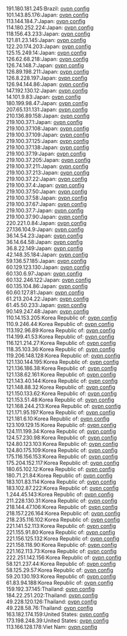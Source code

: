 191.180.181.245:Brazil: [ovpn config](vpn/191_180_181_245.ovpn)  
101.143.85.176:Japan: [ovpn config](vpn/101_143_85_176.ovpn)  
113.144.184.7:Japan: [ovpn config](vpn/113_144_184_7.ovpn)  
114.180.252.224:Japan: [ovpn config](vpn/114_180_252_224.ovpn)  
118.156.43.233:Japan: [ovpn config](vpn/118_156_43_233.ovpn)  
121.81.23.145:Japan: [ovpn config](vpn/121_81_23_145.ovpn)  
122.20.174.203:Japan: [ovpn config](vpn/122_20_174_203.ovpn)  
125.15.249.14:Japan: [ovpn config](vpn/125_15_249_14.ovpn)  
126.62.68.218:Japan: [ovpn config](vpn/126_62_68_218.ovpn)  
126.74.148.7:Japan: [ovpn config](vpn/126_74_148_7.ovpn)  
126.89.198.211:Japan: [ovpn config](vpn/126_89_198_211.ovpn)  
126.8.228.197:Japan: [ovpn config](vpn/126_8_228_197.ovpn)  
126.94.144.86:Japan: [ovpn config](vpn/126_94_144_86.ovpn)  
147.192.130.12:Japan: [ovpn config](vpn/147_192_130_12.ovpn)  
14.101.9.83:Japan: [ovpn config](vpn/14_101_9_83.ovpn)  
180.199.98.47:Japan: [ovpn config](vpn/180_199_98_47.ovpn)  
207.65.131.131:Japan: [ovpn config](vpn/207_65_131_131.ovpn)  
210.136.89.158:Japan: [ovpn config](vpn/210_136_89_158.ovpn)  
219.100.37.1:Japan: [ovpn config](vpn/219_100_37_1.ovpn)  
219.100.37.108:Japan: [ovpn config](vpn/219_100_37_108.ovpn)  
219.100.37.109:Japan: [ovpn config](vpn/219_100_37_109.ovpn)  
219.100.37.125:Japan: [ovpn config](vpn/219_100_37_125.ovpn)  
219.100.37.138:Japan: [ovpn config](vpn/219_100_37_138.ovpn)  
219.100.37.19:Japan: [ovpn config](vpn/219_100_37_19.ovpn)  
219.100.37.205:Japan: [ovpn config](vpn/219_100_37_205.ovpn)  
219.100.37.211:Japan: [ovpn config](vpn/219_100_37_211.ovpn)  
219.100.37.213:Japan: [ovpn config](vpn/219_100_37_213.ovpn)  
219.100.37.22:Japan: [ovpn config](vpn/219_100_37_22.ovpn)  
219.100.37.4:Japan: [ovpn config](vpn/219_100_37_4.ovpn)  
219.100.37.50:Japan: [ovpn config](vpn/219_100_37_50.ovpn)  
219.100.37.58:Japan: [ovpn config](vpn/219_100_37_58.ovpn)  
219.100.37.67:Japan: [ovpn config](vpn/219_100_37_67.ovpn)  
219.100.37.7:Japan: [ovpn config](vpn/219_100_37_7.ovpn)  
219.100.37.90:Japan: [ovpn config](vpn/219_100_37_90.ovpn)  
220.221.0.84:Japan: [ovpn config](vpn/220_221_0_84.ovpn)  
27.136.104.9:Japan: [ovpn config](vpn/27_136_104_9.ovpn)  
36.14.54.23:Japan: [ovpn config](vpn/36_14_54_23.ovpn)  
36.14.64.58:Japan: [ovpn config](vpn/36_14_64_58.ovpn)  
36.8.22.149:Japan: [ovpn config](vpn/36_8_22_149.ovpn)  
42.148.35.184:Japan: [ovpn config](vpn/42_148_35_184.ovpn)  
59.136.57.185:Japan: [ovpn config](vpn/59_136_57_185.ovpn)  
60.129.123.130:Japan: [ovpn config](vpn/60_129_123_130.ovpn)  
60.130.6.97:Japan: [ovpn config](vpn/60_130_6_97.ovpn)  
60.132.246.122:Japan: [ovpn config](vpn/60_132_246_122.ovpn)  
60.135.104.86:Japan: [ovpn config](vpn/60_135_104_86.ovpn)  
60.60.127.81:Japan: [ovpn config](vpn/60_60_127_81.ovpn)  
61.213.204.22:Japan: [ovpn config](vpn/61_213_204_22.ovpn)  
61.45.50.233:Japan: [ovpn config](vpn/61_45_50_233.ovpn)  
90.149.247.48:Japan: [ovpn config](vpn/90_149_247_48.ovpn)  
110.14.153.205:Korea Republic of: [ovpn config](vpn/110_14_153_205.ovpn)  
110.9.246.44:Korea Republic of: [ovpn config](vpn/110_9_246_44.ovpn)  
113.192.96.89:Korea Republic of: [ovpn config](vpn/113_192_96_89.ovpn)  
114.199.41.53:Korea Republic of: [ovpn config](vpn/114_199_41_53.ovpn)  
116.121.214.27:Korea Republic of: [ovpn config](vpn/116_121_214_27.ovpn)  
118.35.103.36:Korea Republic of: [ovpn config](vpn/118_35_103_36.ovpn)  
119.206.148.128:Korea Republic of: [ovpn config](vpn/119_206_148_128.ovpn)  
121.130.144.195:Korea Republic of: [ovpn config](vpn/121_130_144_195.ovpn)  
121.136.186.38:Korea Republic of: [ovpn config](vpn/121_136_186_38.ovpn)  
121.138.62.161:Korea Republic of: [ovpn config](vpn/121_138_62_161.ovpn)  
121.143.40.144:Korea Republic of: [ovpn config](vpn/121_143_40_144.ovpn)  
121.148.88.32:Korea Republic of: [ovpn config](vpn/121_148_88_32.ovpn)  
121.150.133.62:Korea Republic of: [ovpn config](vpn/121_150_133_62.ovpn)  
121.153.51.48:Korea Republic of: [ovpn config](vpn/121_153_51_48.ovpn)  
121.168.244.213:Korea Republic of: [ovpn config](vpn/121_168_244_213.ovpn)  
121.171.95.197:Korea Republic of: [ovpn config](vpn/121_171_95_197.ovpn)  
121.181.6.10:Korea Republic of: [ovpn config](vpn/121_181_6_10.ovpn)  
123.109.129.15:Korea Republic of: [ovpn config](vpn/123_109_129_15.ovpn)  
124.111.199.34:Korea Republic of: [ovpn config](vpn/124_111_199_34.ovpn)  
124.57.230.98:Korea Republic of: [ovpn config](vpn/124_57_230_98.ovpn)  
124.80.123.103:Korea Republic of: [ovpn config](vpn/124_80_123_103.ovpn)  
124.80.175.109:Korea Republic of: [ovpn config](vpn/124_80_175_109.ovpn)  
175.116.156.153:Korea Republic of: [ovpn config](vpn/175_116_156_153.ovpn)  
175.204.152.117:Korea Republic of: [ovpn config](vpn/175_204_152_117.ovpn)  
180.65.102.12:Korea Republic of: [ovpn config](vpn/180_65_102_12.ovpn)  
180.71.21.84:Korea Republic of: [ovpn config](vpn/180_71_21_84.ovpn)  
183.101.83.114:Korea Republic of: [ovpn config](vpn/183_101_83_114.ovpn)  
183.102.87.222:Korea Republic of: [ovpn config](vpn/183_102_87_222.ovpn)  
1.244.45.143:Korea Republic of: [ovpn config](vpn/1_244_45_143.ovpn)  
211.228.130.31:Korea Republic of: [ovpn config](vpn/211_228_130_31.ovpn)  
218.144.47.106:Korea Republic of: [ovpn config](vpn/218_144_47_106.ovpn)  
218.157.226.164:Korea Republic of: [ovpn config](vpn/218_157_226_164.ovpn)  
218.235.116.102:Korea Republic of: [ovpn config](vpn/218_235_116_102.ovpn)  
221.141.52.113:Korea Republic of: [ovpn config](vpn/221_141_52_113.ovpn)  
221.155.91.80:Korea Republic of: [ovpn config](vpn/221_155_91_80.ovpn)  
221.156.125.132:Korea Republic of: [ovpn config](vpn/221_156_125_132.ovpn)  
221.158.118.90:Korea Republic of: [ovpn config](vpn/221_158_118_90.ovpn)  
221.162.113.73:Korea Republic of: [ovpn config](vpn/221_162_113_73.ovpn)  
222.251.142.156:Korea Republic of: [ovpn config](vpn/222_251_142_156.ovpn)  
58.121.237.44:Korea Republic of: [ovpn config](vpn/58_121_237_44.ovpn)  
58.125.29.57:Korea Republic of: [ovpn config](vpn/58_125_29_57.ovpn)  
59.20.130.193:Korea Republic of: [ovpn config](vpn/59_20_130_193.ovpn)  
61.83.94.188:Korea Republic of: [ovpn config](vpn/61_83_94_188.ovpn)  
159.192.37.145:Thailand: [ovpn config](vpn/159_192_37_145.ovpn)  
184.22.251.202:Thailand: [ovpn config](vpn/184_22_251_202.ovpn)  
49.228.120.126:Thailand: [ovpn config](vpn/49_228_120_126.ovpn)  
49.228.58.76:Thailand: [ovpn config](vpn/49_228_58_76.ovpn)  
163.182.174.159:United States: [ovpn config](vpn/163_182_174_159.ovpn)  
173.198.248.39:United States: [ovpn config](vpn/173_198_248_39.ovpn)  
113.166.128.178:Viet Nam: [ovpn config](vpn/113_166_128_178.ovpn)  
